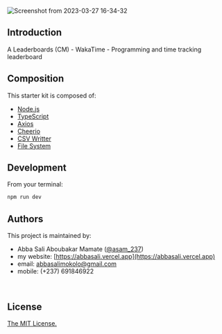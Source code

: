 ![Screenshot from 2023-03-27 16-34-32](https://user-images.githubusercontent.com/34966088/227995167-0b397419-c0b0-43f3-8640-2340034411d5.png)

## Introduction

A Leaderboards (CM) - WakaTime - Programming and time tracking leaderboard
<br/>

## Composition

This starter kit is composed of:

- [Node.js](https://nodejs.org/en)
  <br/>
- [TypeScript](https://www.typescriptlang.org/)
  <br/>
- [Axios](https://axios-http.com/docs/intro)
  <br/>
- [Cheerio](https://cheerio.js.org/)
  <br/>
- [CSV Writter](https://www.npmjs.com/package/csv-writer)
  <br/>
- [File System](https://nodejs.org/api/fs.html)
  <br/>
  

## Development

From your terminal:

```sh
npm run dev
```

## Authors

This project is maintained by:

- Abba Sali Aboubakar Mamate ([@asam_237](https://twitter.com/asam_237))
- my website: [https://abbasali.vercel.app](https://abbasali.vercel.app)
- email: abbasalimokolo@gmail.com
- mobile: (+237) 691846922

<br/>

## License

[The MIT License.](https://opensource.org/licenses/MIT)

